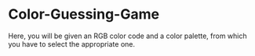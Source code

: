 # Color-Guessing-Game
Here, you will be given an RGB color code and a color palette, from which you have to select the appropriate one.
